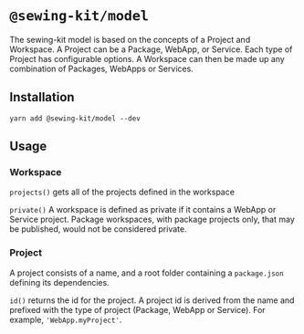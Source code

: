 # `@sewing-kit/model`
The sewing-kit model is based on the concepts of a Project and Workspace. A Project can be a Package, WebApp, or Service.  Each type of Project has configurable options. A Workspace can then be made up any combination of Packages, WebApps or Services.

## Installation
```
yarn add @sewing-kit/model --dev
```

## Usage

### Workspace

`projects()` gets all of the projects defined in the workspace

`private()` A workspace is defined as private if it contains a WebApp or Service project. Package workspaces, with package projects only, that may be published, would not be considered private.

### Project

A project consists of a name, and a root folder containing a `package.json` defining its dependencies.

`id()` returns the id for the project. A project id is derived from the name and prefixed with the type of project (Package, WebApp or Service).  For example, `'WebApp.myProject'`.

